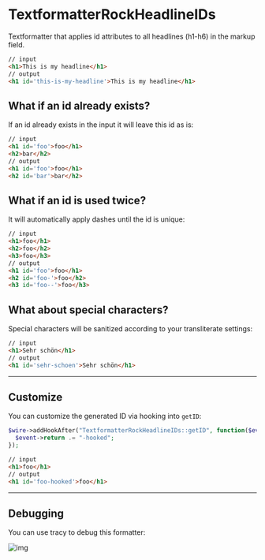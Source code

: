 # TextformatterRockHeadlineIDs

Textformatter that applies id attributes to all headlines (h1-h6) in the markup field.

```html
// input
<h1>This is my headline</h1>
// output
<h1 id='this-is-my-headline'>This is my headline</h1>
```

## What if an id already exists?

If an id already exists in the input it will leave this id as is:

```html
// input
<h1 id='foo'>foo</h1>
<h2>bar</h2>
// output
<h1 id='foo'>foo</h1>
<h2 id='bar'>bar</h2>
```

## What if an id is used twice?

It will automatically apply dashes until the id is unique:

```html
// input
<h1>foo</h1>
<h2>foo</h2>
<h3>foo</h3>
// output
<h1 id='foo'>foo</h1>
<h2 id='foo-'>foo</h2>
<h3 id='foo--'>foo</h3>
```

## What about special characters?

Special characters will be sanitized according to your transliterate settings:

```html
// input
<h1>Sehr schön</h1>
// output
<h1 id='sehr-schoen'>Sehr schön</h1>
```

---

## Customize

You can customize the generated ID via hooking into `getID`:

```php
$wire->addHookAfter("TextformatterRockHeadlineIDs::getID", function($event) {
  $event->return .= "-hooked";
});
```

```html
// input
<h1>foo</h1>
// output
<h1 id='foo-hooked'>foo</h1>
```

---

## Debugging

You can use tracy to debug this formatter:

![img](https://i.imgur.com/WFnG7aJ.png)
